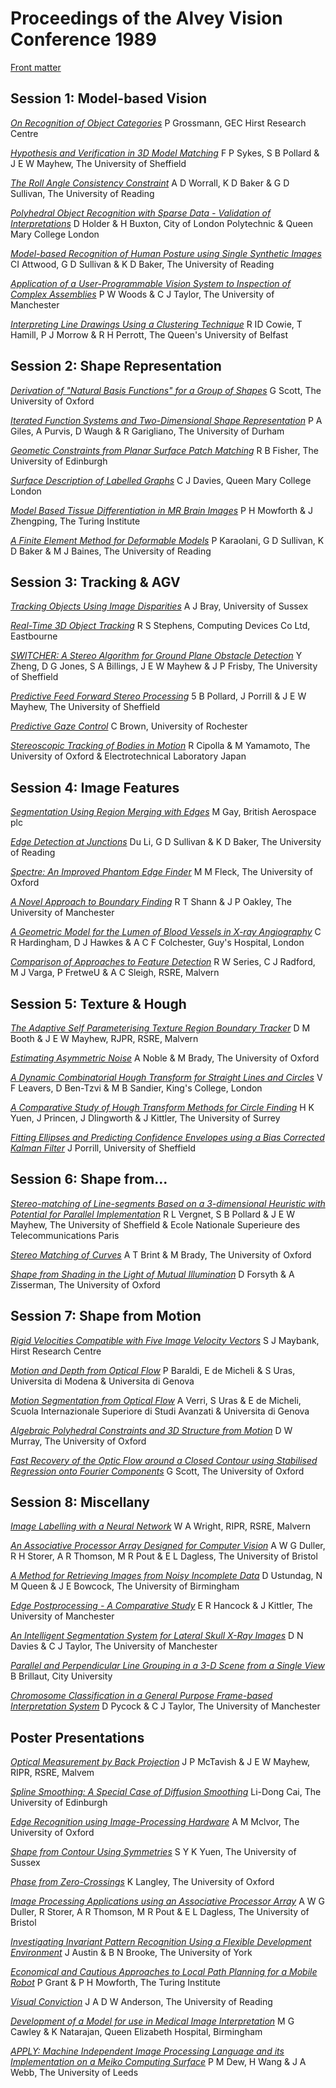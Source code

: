 # Proceedings of the Alvey Vision Conference 1989

[Front matter](avc-89-000.pdf)

## Session 1: Model-based Vision

[_On Recognition of Object Categories_](avc-89-001.pdf)
P Grossmann, GEC Hirst Research Centre

[_Hypothesis and Verification in 3D Model Matching_](avc-89-002.pdf)
F P Sykes, S B Pollard & J E W Mayhew, The University of Sheffield

[_The Roll Angle Consistency Constraint_](avc-89-003.pdf)
A D Worrall, K D Baker & G D Sullivan, The University of Reading

[_Polyhedral Object Recognition with Sparse Data - Validation of Interpretations_](avc-89-004.pdf)
D Holder & H Buxton, City of London Polytechnic & Queen Mary College London

[_Model-based Recognition of Human Posture using Single Synthetic Images_](avc-89-005.pdf)
CI Attwood, G D Sullivan & K D Baker, The University of Reading

[_Application of a User-Programmable Vision System to Inspection of Complex Assemblies_](avc-89-006.pdf)
P W Woods & C J Taylor, The University of Manchester

[_Interpreting Line Drawings Using a Clustering Technique_](avc-89-007.pdf)
R ID Cowie, T Hamill, P J Morrow & R H Perrott, The Queen's University of Belfast

## Session 2: Shape Representation

[_Derivation of "Natural Basis Functions" for a Group of Shapes_](avc-89-008.pdf)
G Scott, The University of Oxford

[_Iterated Function Systems and Two-Dimensional Shape Representation_](avc-89-009.pdf)
P A Giles, A Purvis, D Waugh & R Garigliano, The University of Durham

[_Geometic Constraints from Planar Surface Patch Matching_](avc-89-010.pdf)
R B Fisher, The University of Edinburgh

[_Surface Description of Labelled Graphs_](avc-89-011.pdf)
C J Davies, Queen Mary College London

[_Model Based Tissue Differentiation in MR Brain Images_](avc-89-012.pdf)
P H Mowforth & J Zhengping, The Turing Institute

[_A Finite Element Method for Deformable Models_](avc-89-013.pdf)
P Karaolani, G D Sullivan, K D Baker & M J Baines, The University of Reading


## Session 3: Tracking & AGV

[_Tracking Objects Using Image Disparities_](avc-89-014.pdf)
A J Bray, University of Sussex

[_Real-Time 3D Object Tracking_](avc-89-015.pdf)
R S Stephens, Computing Devices Co Ltd, Eastbourne

[_SWITCHER: A Stereo Algorithm for Ground Plane Obstacle Detection_](avc-89-016.pdf)
Y Zheng, D G Jones, S A Billings, J E W Mayhew & J P Frisby, The University of Sheffield

[_Predictive Feed Forward Stereo Processing_](avc-89-017.pdf)
5 B Pollard, J Porrill & J E W Mayhew, The University of Sheffield

[_Predictive Gaze Control_](avc-89-018.pdf)
C Brown, University of Rochester

[_Stereoscopic Tracking of Bodies in Motion_](avc-89-019.pdf)
R Cipolla & M Yamamoto, The University of Oxford & Electrotechnical Laboratory Japan


## Session 4: Image Features

[_Segmentation Using Region Merging with Edges_](avc-89-020.pdf)
M Gay, British Aerospace plc

[_Edge Detection at Junctions_](avc-89-021.pdf)
Du Li, G D Sullivan & K D Baker, The University of Reading

[_Spectre: An Improved Phantom Edge Finder_](avc-89-022.pdf)
M M Fleck, The University of Oxford

[_A Novel Approach to Boundary Finding_](avc-89-023.pdf)
R T Shann & J P Oakley, The University of Manchester

[_A Geometric Model for the Lumen of Blood Vessels in X-ray Angiography_](avc-89-024.pdf)
C R Hardingham, D J Hawkes & A C F Colchester, Guy's Hospital, London

[_Comparison of Approaches to Feature Detection_](avc-89-025.pdf)
R W Series, C J Radford, M J Varga, P FretweU & A C Sleigh, RSRE, Malvern

## Session 5: Texture & Hough

[_The Adaptive Self Parameterising Texture Region Boundary Tracker_](avc-89-026.pdf)
D M Booth & J E W Mayhew, RJPR, RSRE, Malvern

[_Estimating Asymmetric Noise_](avc-89-027.pdf)
A Noble & M Brady, The University of Oxford

[_A Dynamic Combinatorial Hough Transform for Straight Lines and Circles_](avc-89-028.pdf)
V F Leavers, D Ben-Tzvi & M B Sandier, King's College, London

[_A Comparative Study of Hough Transform Methods for Circle Finding_](avc-89-029.pdf)
H K Yuen, J Princen, J Dlingworth & J Kittler, The University of Surrey

[_Fitting Ellipses and Predicting Confidence Envelopes using a Bias Corrected Kalman Filter_](avc-89-030.pdf)
J Porrill, University of Sheffield


## Session 6: Shape from...

[_Stereo-matching of Line-segments Based on a 3-dimensional Heuristic with Potential for Parallel Implementation_](avc-89-031.pdf)
R L Vergnet, S B Pollard & J E W Mayhew, The University of Sheffield & Ecole Nationale Superieure des Telecommunications Paris

[_Stereo Matching of Curves_](avc-89-032.pdf)
A T Brint & M Brady, The University of Oxford

[_Shape from Shading in the Light of Mutual Illumination_](avc-89-033.pdf)
D Forsyth & A Zisserman, The University of Oxford


## Session 7: Shape from Motion

[_Rigid Velocities Compatible with Five Image Velocity Vectors_](avc-89-034.pdf)
S J Maybank, Hirst Research Centre

[_Motion and Depth from Optical Flow_](avc-89-035.pdf)
P Baraldi, E de Micheli & S Uras, Universita di Modena & Universita di Genova

[_Motion Segmentation from Optical Flow_](avc-89-036.pdf)
A Verri, S Uras & E de Micheli, Scuola Internazionale Superiore di Studi Avanzati & Universita di Genova

[_Algebraic Polyhedral Constraints and 3D Structure from Motion_](avc-89-037.pdf)
D W Murray, The University of Oxford

[_Fast Recovery of the Optic Flow around a Closed Contour using Stabilised Regression onto Fourier Components_](avc-89-038.pdf)
G Scott, The University of Oxford


## Session 8: Miscellany

[_Image Labelling with a Neural Network_](avc-89-039.pdf)
W A Wright, RIPR, RSRE, Malvern

[_An Associative Processor Array Designed for Computer Vision_](avc-89-040.pdf)
A W G Duller, R H Storer, A R Thomson, M R Pout & E L Dagless, The University of Bristol

[_A Method for Retrieving Images from Noisy Incomplete Data_](avc-89-041.pdf)
D Ustundag, N M Queen & J E Bowcock, The University of Birmingham

[_Edge Postprocessing - A Comparative Study_](avc-89-042.pdf)
E R Hancock & J Kittler, The University of Manchester

[_An Intelligent Segmentation System for Lateral Skull X-Ray Images_](avc-89-043.pdf)
D N Davies & C J Taylor, The University of Manchester

[_Parallel and Perpendicular Line Grouping in a 3-D Scene from a Single View_](avc-89-044.pdf)
B Brillaut, City University

[_Chromosome Classification in a General Purpose Frame-based Interpretation System_](avc-89-045.pdf)
D Pycock & C J Taylor, The University of Manchester


## Poster Presentations

[_Optical Measurement by Back Projection_](avc-89-046.pdf)
J P McTavish & J E W Mayhew, RIPR, RSRE, Malvem

[_Spline Smoothing: A Special Case of Diffusion Smoothing_](avc-89-047.pdf)
Li-Dong Cai, The University of Edinburgh

[_Edge Recognition using Image-Processing Hardware_](avc-89-048.pdf)
A M Mclvor, The University of Oxford

[_Shape from Contour Using Symmetries_](avc-89-049.pdf)
S Y K Yuen, The University of Sussex

[_Phase from Zero-Crossings_](avc-89-050.pdf)
K Langley, The University of Oxford

[_Image Processing Applications using an Associative Processor Array_](avc-89-051.pdf)
A W G Duller, R Storer, A R Thomson, M R Pout & E L Dagless, The University of Bristol

[_Investigating Invariant Pattern Recognition Using a Flexible Development Environment_](avc-89-052.pdf)
J Austin & B N Brooke, The University of York

[_Economical and Cautious Approaches to Local Path Planning for a Mobile Robot_](avc-89-053.pdf)
P Grant & P H Mowforth, The Turing Institute

[_Visual Conviction_](avc-89-054.pdf)
J A D W Anderson, The University of Reading

[_Development of a Model for use in Medical Image Interpretation_](avc-89-055.pdf)
M G Cawley & K Natarajan, Queen Elizabeth Hospital, Birmingham

[_APPLY: Machine Independent Image Processing Language and its Implementation on a Meiko Computing Surface_](avc-89-056.pdf)
P M Dew, H Wang & J A Webb, The University of Leeds
